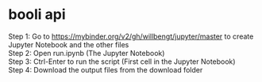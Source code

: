 # booli api
Step 1: Go to https://mybinder.org/v2/gh/willbengt/jupyter/master to create Jupyter Notebook and the other files
<br/>
Step 2: Open run.ipynb (The Jupyter Notebook)
<br/>
Step 3: Ctrl-Enter to run the script (First cell in the Jupyter Notebook)
<br/>
Step 4: Download the output files from the download folder
